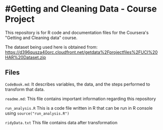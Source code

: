 
#Getting and Cleaning Data - Course Project
==========================================

This repository is for R code and documentation files for the Coursera's "Getting and Cleaning data" course.

The dataset being used here is obtained from: https://d396qusza40orc.cloudfront.net/getdata%2Fprojectfiles%2FUCI%20HAR%20Dataset.zip

## Files

`CodeBook.md`: It describes variables, the data, and the steps performed to transform that data.

`readme.md`: This file contains important information regarding this repository

`run_analysis.R` This is a code file written in R that can be run in R console using `source("run_analysis.R")`

`ridyData.txt` This file contains data after transformation
